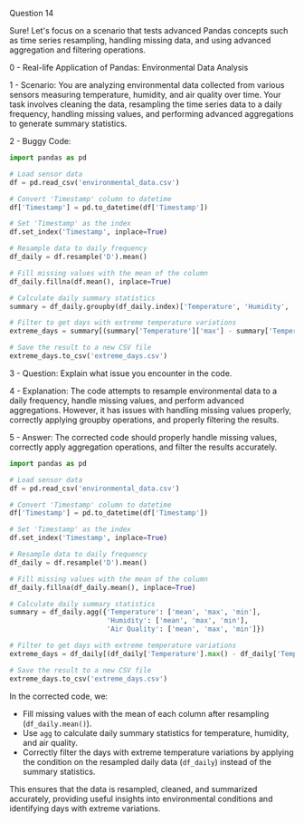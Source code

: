 Question 14

Sure! Let's focus on a scenario that tests advanced Pandas concepts such as time series resampling, handling missing data, and using advanced aggregation and filtering operations.

0 - Real-life Application of Pandas: Environmental Data Analysis

1 - Scenario:
You are analyzing environmental data collected from various sensors measuring temperature, humidity, and air quality over time. Your task involves cleaning the data, resampling the time series data to a daily frequency, handling missing values, and performing advanced aggregations to generate summary statistics.

2 - Buggy Code:
```python
import pandas as pd

# Load sensor data
df = pd.read_csv('environmental_data.csv')

# Convert 'Timestamp' column to datetime
df['Timestamp'] = pd.to_datetime(df['Timestamp'])

# Set 'Timestamp' as the index
df.set_index('Timestamp', inplace=True)

# Resample data to daily frequency
df_daily = df.resample('D').mean()

# Fill missing values with the mean of the column
df_daily.fillna(df.mean(), inplace=True)

# Calculate daily summary statistics
summary = df_daily.groupby(df_daily.index)['Temperature', 'Humidity', 'Air Quality'].agg(['mean', 'max', 'min'])

# Filter to get days with extreme temperature variations
extreme_days = summary[(summary['Temperature']['max'] - summary['Temperature']['min']) > 10]

# Save the result to a new CSV file
extreme_days.to_csv('extreme_days.csv')
```

3 - Question:
Explain what issue you encounter in the code.

4 - Explanation:
The code attempts to resample environmental data to a daily frequency, handle missing values, and perform advanced aggregations. However, it has issues with handling missing values properly, correctly applying groupby operations, and properly filtering the results.

5 - Answer:
The corrected code should properly handle missing values, correctly apply aggregation operations, and filter the results accurately.
```python
import pandas as pd

# Load sensor data
df = pd.read_csv('environmental_data.csv')

# Convert 'Timestamp' column to datetime
df['Timestamp'] = pd.to_datetime(df['Timestamp'])

# Set 'Timestamp' as the index
df.set_index('Timestamp', inplace=True)

# Resample data to daily frequency
df_daily = df.resample('D').mean()

# Fill missing values with the mean of the column
df_daily.fillna(df_daily.mean(), inplace=True)

# Calculate daily summary statistics
summary = df_daily.agg({'Temperature': ['mean', 'max', 'min'], 
                        'Humidity': ['mean', 'max', 'min'], 
                        'Air Quality': ['mean', 'max', 'min']})

# Filter to get days with extreme temperature variations
extreme_days = df_daily[(df_daily['Temperature'].max() - df_daily['Temperature'].min()) > 10]

# Save the result to a new CSV file
extreme_days.to_csv('extreme_days.csv')
```
In the corrected code, we:
- Fill missing values with the mean of each column after resampling (`df_daily.mean()`).
- Use `agg` to calculate daily summary statistics for temperature, humidity, and air quality.
- Correctly filter the days with extreme temperature variations by applying the condition on the resampled daily data (`df_daily`) instead of the summary statistics.

This ensures that the data is resampled, cleaned, and summarized accurately, providing useful insights into environmental conditions and identifying days with extreme variations.

